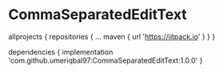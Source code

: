 # CommaSeparatedEditText

allprojects {
		repositories {
			...
			maven { url 'https://jitpack.io' }
		}
}
  
  
  
 dependencies {
	        implementation 'com.github.umeriqbal97:CommaSeparatedEditText:1.0.0'
 }
